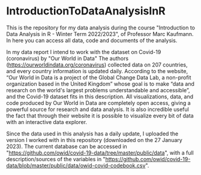 # IntroductionToDataAnalysisInR

This is the repository for my data analysis during the course "Introduction to Data Analysis in R - Winter Term 2022/2023", of Professor Marc Kaufmann. In here you can access all data, code and documents of the analysis.

In my data report I intend to work with the dataset on Covid-19 (coronavirus) by "Our World in Data" The authors (https://ourworldindata.org/coronavirus) collected data on 207 countries, and every country information is updated daily. According to the website, “Our World in Data is a project of the Global Change Data Lab, a non-profit organization based in the United Kingdom” whose goal is to make “data and research on the world's largest problems understandable and accessible”, and the Covid-19 dataset fits in this description. All visualizations, data, and code produced by Our World in Data are completely open access, giving a powerful source for research and data analysis. It is also incredible useful the fact that through their website it is possible to visualize every bit of data with an interactive data explorer.

Since the data used in this analysis has a daily update, I uploaded the version I worked with in this repository (downloaded on the 27 January 2023). The current database can be accessed in "https://github.com/owid/covid-19-data/tree/master/public/data", with a full description/sources of the variables in "https://github.com/owid/covid-19-data/blob/master/public/data/owid-covid-codebook.csv".
